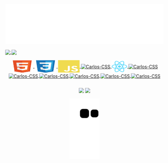 <p align="center">
<img src="header.svg" />
</p>

<div>
  <a href="https://github.com/Carlosv117">
  <img align="center" height="165em" src="https://github-readme-stats.vercel.app/api?username=Carlosv117&show_icons=true&theme=tokyonight&include_all_commits=true&count_private=true"/>
  <img align="center" height="165em" src="https://github-readme-stats.vercel.app/api/top-langs/?username=Carlosv117&layout=compact&langs_count=7&theme=tokyonight"/>
</div>

  <div  align="center" style="display: inline_block"><br>
    <img align="center" alt="Carlos-HTML" height="40" width="70" src="https://raw.githubusercontent.com/devicons/devicon/master/icons/html5/html5-original.svg">
    <img align="center" alt="Carlos-CSS" height="40" width="70" src="https://raw.githubusercontent.com/devicons/devicon/master/icons/css3/css3-original.svg">
    <img align="center" alt="Carlos-Js" height="40" width="70"src="https://raw.githubusercontent.com/devicons/devicon/master/icons/javascript/javascript-plain.svg">
    <img align="center" alt="Carlos-CSS" height="40" width="70" src="https://cdn.jsdelivr.net/gh/devicons/devicon/icons/typescript/typescript-original.svg" />
    <img align="center" alt="Carlos-React" height="40" width="50" src="https://raw.githubusercontent.com/devicons/devicon/master/icons/react/react-original.svg">
    <img align="center" alt="Carlos-CSS" height="40" width="70" src="https://cdn.jsdelivr.net/gh/devicons/devicon/icons/nodejs/nodejs-original.svg" />
    <img align="center" alt="Carlos-CSS" height="40" width="70" src="https://cdn.jsdelivr.net/gh/devicons/devicon/icons/python/python-original.svg" />
    <img align="center" alt="Carlos-CSS" height="50" width="70" src="https://cdn.jsdelivr.net/gh/devicons/devicon/icons/docker/docker-original.svg" />
    <img align="center" alt="Carlos-CSS" height="40" width="70" src="https://cdn.jsdelivr.net/gh/devicons/devicon/icons/postgresql/postgresql-plain.svg" />
    <img align="center" alt="Carlos-CSS" height="40" width="50" src="https://cdn.jsdelivr.net/gh/devicons/devicon/icons/git/git-original.svg">  
    <img align="center" alt="Carlos-CSS" height="35" width="70" src="https://cdn.jsdelivr.net/gh/devicons/devicon/icons/vscode/vscode-original.svg" />
    
##

<div> 
  <a href = "mailto:limacarlosvitor@gmail.com"><img src="https://img.shields.io/badge/-Gmail-%23333?style=for-the-badge&logo=gmail&logoColor=white" target="_blank"></a>
  <a href="https://www.linkedin.com/in/carlos-vitor-ribeiro-cerqueira-lima-08aa78212/" target="_blank"><img src="https://img.shields.io/badge/-LinkedIn-%230077B5?style=for-the-badge&logo=linkedin&logoColor=white" target="_blank"></a> 
 
  ![Snake animation](https://github.com/Carlosv117/Carlosv117/blob/output/github-contribution-grid-snake.svg)
 
</div>
